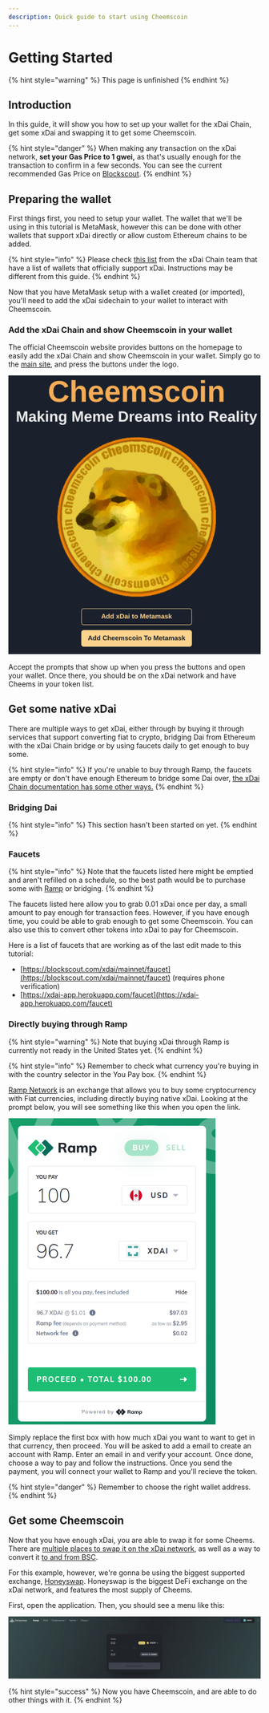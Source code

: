 ```yaml
---
description: Quick guide to start using Cheemscoin
---
```


# Getting Started

{% hint style="warning" %}
This page is unfinished
{% endhint %}

## Introduction

In this guide, it will show you how to set up your wallet for the xDai Chain, get some xDai and swapping it to get some Cheemscoin.

{% hint style="danger" %}
When making any transaction on the xDai network, **set your Gas Price to 1 gwei,** as that's usually enough for the transaction to confirm in a few seconds. You can see the current recommended Gas Price on [Blockscout](https://blockscout.com/xdai/mainnet/).
{% endhint %}

## Preparing the wallet

First things first, you need to setup your wallet. The wallet that we'll be using in this tutorial is MetaMask, however this can be done with other wallets that support xDai directly or allow custom Ethereum chains to be added.

{% hint style="info" %}
Please check [this list](https://www.xdaichain.com/for-users/wallets) from the xDai Chain team that have a list of wallets that officially support xDai. Instructions may be different from this guide.
{% endhint %}

Now that you have MetaMask setup with a wallet created (or imported), you'll need to add the xDai sidechain to your wallet to interact with Cheemscoin.

### Add the xDai Chain and show Cheemscoin in your wallet

The official Cheemscoin website provides buttons on the homepage to easily add the xDai Chain and show Cheemscoin in your wallet. Simply go to the [main site](https://cheemsco.in), and press the buttons under the logo.

![They should look something like this.](<.gitbook/assets/image (7).png>)

Accept the prompts that show up when you press the buttons and open your wallet. Once there, you should be on the xDai network and have Cheems in your token list.

## Get some native xDai

There are multiple ways to get xDai, either through by buying it through services that support converting fiat to crypto, bridging Dai from Ethereum with the xDai Chain bridge or by using faucets daily to get enough to buy some.

{% hint style="info" %}
If you're unable to buy through Ramp, the faucets are empty or don't have enough Ethereum to bridge some Dai over, [the xDai Chain documentation has some other ways.](https://www.xdaichain.com/for-users/get-xdai-tokens)
{% endhint %}

### Bridging Dai

{% hint style="info" %}
This section hasn't been started on yet.
{% endhint %}

### Faucets

{% hint style="info" %}
Note that the faucets listed here might be emptied and aren't refilled on a schedule, so the best path would be to purchase some with [Ramp](https://ramp.network) or bridging.
{% endhint %}

The faucets listed here allow you to grab 0.01 xDai once per day, a small amount to pay enough for transaction fees. However, if you have enough time, you could be able to grab enough to get some Cheemscoin. You can also use this to convert other tokens into xDai to pay for Cheemscoin.

Here is a list of faucets that are working as of the last edit made to this tutorial:

* [https://blockscout.com/xdai/mainnet/faucet](https://blockscout.com/xdai/mainnet/faucet) (requires phone verification)
* [https://xdai-app.herokuapp.com/faucet](https://xdai-app.herokuapp.com/faucet)

### Directly buying through Ramp

{% hint style="warning" %}
Note that buying xDai through Ramp is currently not ready in the United States yet.
{% endhint %}

{% hint style="info" %}
Remember to check what currency you're buying in with the country selector in the You Pay box.
{% endhint %}

[Ramp Network](https://ramp.network/buy/?defaultAsset=XDAI) is an exchange that allows you to buy some cryptocurrency with Fiat currencies, including directly buying native xDai. Looking at the prompt below, you will see something like this when you open the link.

![What you will see upon opening the link. Currency may be different.](<.gitbook/assets/image (2).png>)

Simply replace the first box with how much xDai you want to want to get in that currency, then proceed. You will be asked to add a email to create an account with Ramp. Enter an email in and verify your account. Once done, choose a way to pay and follow the instructions. Once you send the payment, you will connect your wallet to Ramp and you'll recieve the token.

{% hint style="danger" %}
Remember to choose the right wallet address.
{% endhint %}

## Get some Cheemscoin

Now that you have enough xDai, you are able to swap it for some Cheems. There are [multiple places to swap it on the xDai network](where-to-buy-cheemscoin.md#xdai-chain), as well as a way to convert it [to and from BSC](broken-reference).

For this example, however, we're gonna be using the biggest supported exchange, [Honeyswap](https://app.honeyswap.org). Honeyswap is the biggest DeFi exchange on the xDai network, and features the most supply of Cheems.

First, open the application. Then, you should see a menu like this:

![The menu of Honeyswap.](<.gitbook/assets/image (4).png>)

{% hint style="success" %}
Now you have Cheemscoin, and are able to do other things with it.
{% endhint %}
